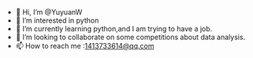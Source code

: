 - 👋 Hi, I’m @YuyuanW
- 👀 I’m interested in python
- 🌱 I’m currently learning python,and I am trying to have a job.
- 💞️ I’m looking to collaborate on some competitions about data analysis.  
- 📫 How to reach me :1413733614@qq.com

<!---
YuyuanW/YuyuanW is a ✨ special ✨ repository because its `README.md` (this file) appears on your GitHub profile.
You can click the Preview link to take a look at your changes.
--->
